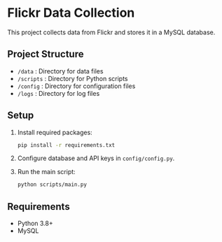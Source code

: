 # Flickr Data Collection

This project collects data from Flickr and stores it in a MySQL database.

## Project Structure

- `/data` : Directory for data files
- `/scripts` : Directory for Python scripts
- `/config` : Directory for configuration files
- `/logs` : Directory for log files

## Setup

1. Install required packages:

   ```sh
   pip install -r requirements.txt
   ```

2. Configure database and API keys in `config/config.py`.

3. Run the main script:
   ```sh
   python scripts/main.py
   ```

## Requirements

- Python 3.8+
- MySQL
